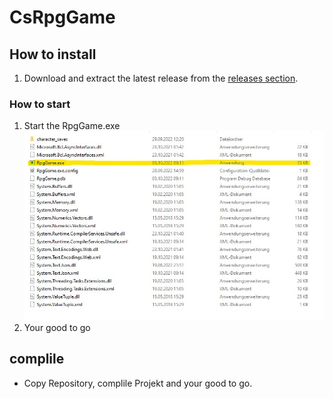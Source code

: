 # CsRpgGame

## How to install
1. Download and extract the latest release from the [releases section](https://github.com/Egomann88/CsConsoleGame/releases/). 

### How to start
1. Start the RpgGame.exe
![Start RpgGame.exe](/Screenshots/how2Start.jpg)
2. Your good to go

## complile
- Copy Repository, complile Projekt and your good to go.
